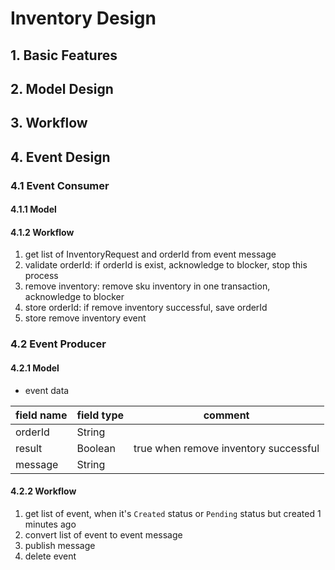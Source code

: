 # Inventory Design

## 1. Basic Features

## 2. Model Design

## 3. Workflow

## 4. Event Design

### 4.1 Event Consumer

#### 4.1.1 Model

#### 4.1.2 Workflow

1. get list of InventoryRequest and orderId from event message
2. validate orderId: if orderId is exist, acknowledge to blocker, stop this process
3. remove inventory: remove sku inventory in one transaction, acknowledge to blocker
4. store orderId: if remove inventory successful, save orderId
5. store remove inventory event

### 4.2 Event Producer

#### 4.2.1 Model

* event data

| field name | field type | comment |
|---|---|---|
| orderId | String | |
| result | Boolean  | true when remove inventory successful |
| message | String | |

#### 4.2.2 Workflow

1. get list of event, when it's `Created` status or `Pending` status but created 1 minutes ago
2. convert list of event to event message
3. publish message
4. delete event